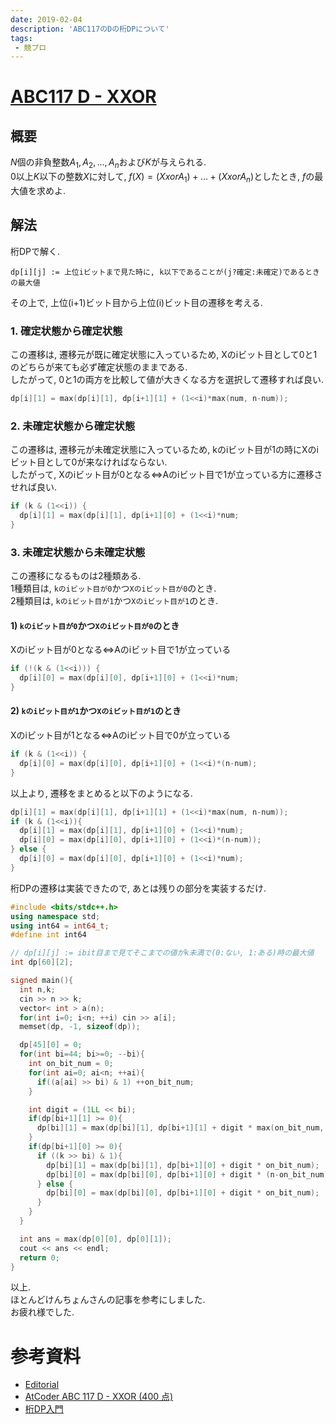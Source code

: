 ```yaml
---
date: 2019-02-04
description: 'ABC117のDの桁DPについて'
tags:
 - 競プロ
---
```


# [ABC117 D - XXOR](https://atcoder.jp/contests/abc117/tasks/abc117_d)
## 概要
$N$個の非負整数$A_1, A_2, ..., A_n$および$K$が与えられる.  
$0$以上$K$以下の整数$X$に対して, $f(X) = (X xor A_1) + ... + (X xor A_n)$としたとき, $f$の最大値を求めよ.

## 解法
桁DPで解く.  
```
dp[i][j] := 上位iビットまで見た時に, k以下であることが(j?確定:未確定)であるときの最大値
```

その上で, 上位(i+1)ビット目から上位(i)ビット目の遷移を考える.  
### 1. 確定状態から確定状態
この遷移は, 遷移元が既に確定状態に入っているため, Xのiビット目として0と1のどちらが来ても必ず確定状態のままである.  
したがって, 0と1の両方を比較して値が大きくなる方を選択して遷移すれば良い.  

```cpp
dp[i][1] = max(dp[i][1], dp[i+1][1] + (1<<i)*max(num, n-num));
```

### 2. 未確定状態から確定状態
この遷移は, 遷移元が未確定状態に入っているため, kのiビット目が1の時にXのiビット目として0が来なければならない.  
したがって, Xのiビット目が0となる$\Longleftrightarrow$Aのiビット目で1が立っている方に遷移させれば良い.

```cpp
if (k & (1<<i)) {
  dp[i][1] = max(dp[i][1], dp[i+1][0] + (1<<i)*num;
}
```

### 3. 未確定状態から未確定状態
この遷移になるものは2種類ある.  
1種類目は, `kのiビット目が0`かつ`Xのiビット目が0`のとき.  
2種類目は, `kのiビット目が1`かつ`Xのiビット目が1`のとき.  

#### 1) `kのiビット目が0`かつ`Xのiビット目が0`のとき
Xのiビット目が0となる$\Longleftrightarrow$Aのiビット目で1が立っている
```cpp
if (!(k & (1<<i))) {
  dp[i][0] = max(dp[i][0], dp[i+1][0] + (1<<i)*num;
}
```

#### 2) `kのiビット目が1`かつ`Xのiビット目が1`のとき
Xのiビット目が1となる$\Longleftrightarrow$Aのiビット目で0が立っている
```cpp
if (k & (1<<i)) {
  dp[i][0] = max(dp[i][0], dp[i+1][0] + (1<<i)*(n-num);
}
```

以上より, 遷移をまとめると以下のようになる.
```cpp
dp[i][1] = max(dp[i][1], dp[i+1][1] + (1<<i)*max(num, n-num));
if (k & (1<<i)){
  dp[i][1] = max(dp[i][1], dp[i+1][0] + (1<<i)*num);
  dp[i][0] = max(dp[i][0], dp[i+1][0] + (1<<i)*(n-num));
} else {
  dp[i][0] = max(dp[i][0], dp[i+1][0] + (1<<i)*num);
}
```

桁DPの遷移は実装できたので, あとは残りの部分を実装するだけ.

```cpp
#include <bits/stdc++.h>
using namespace std;
using int64 = int64_t;
#define int int64

// dp[i][j] := ibit目まで見てそこまでの値がk未満で(0:ない, 1:ある)時の最大値
int dp[60][2];

signed main(){
  int n,k;
  cin >> n >> k;
  vector< int > a(n);
  for(int i=0; i<n; ++i) cin >> a[i];
  memset(dp, -1, sizeof(dp));

  dp[45][0] = 0;
  for(int bi=44; bi>=0; --bi){
    int on_bit_num = 0;
    for(int ai=0; ai<n; ++ai){
      if((a[ai] >> bi) & 1) ++on_bit_num;
    }

    int digit = (1LL << bi);
    if(dp[bi+1][1] >= 0){
      dp[bi][1] = max(dp[bi][1], dp[bi+1][1] + digit * max(on_bit_num, n-on_bit_num));
    }     
    if(dp[bi+1][0] >= 0){
      if ((k >> bi) & 1){
        dp[bi][1] = max(dp[bi][1], dp[bi+1][0] + digit * on_bit_num);
        dp[bi][0] = max(dp[bi][0], dp[bi+1][0] + digit * (n-on_bit_num));
      } else {
        dp[bi][0] = max(dp[bi][0], dp[bi+1][0] + digit * on_bit_num);
      }     
    }
  }

  int ans = max(dp[0][0], dp[0][1]);
  cout << ans << endl;
  return 0;
}


```

以上.  
ほとんどけんちょんさんの記事を参考にしました.  
お疲れ様でした.

# 参考資料
 - [Editorial](https://img.atcoder.jp/abc117/editorial.pdf)
 - [AtCoder ABC 117 D - XXOR (400 点)](http://drken1215.hatenablog.com/entry/2019/02/03/224200)
 - [桁DP入門](https://pekempey.hatenablog.com/entry/2015/12/09/000603)